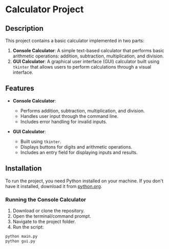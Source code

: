 # Calculator Project

## Description

This project contains a basic calculator implemented in two parts:
1. **Console Calculator**: A simple text-based calculator that performs basic arithmetic operations: addition, subtraction, multiplication, and division.
2. **GUI Calculator**: A graphical user interface (GUI) calculator built using `tkinter` that allows users to perform calculations through a visual interface.

## Features

- **Console Calculator**: 
  - Performs addition, subtraction, multiplication, and division.
  - Handles user input through the command line.
  - Includes error handling for invalid inputs.

- **GUI Calculator**:
  - Built using `tkinter`.
  - Displays buttons for digits and arithmetic operations.
  - Includes an entry field for displaying inputs and results.

## Installation

To run the project, you need Python installed on your machine. If you don't have it installed, download it from [python.org](https://www.python.org/).

### Running the Console Calculator

1. Download or clone the repository.
2. Open the terminal/command prompt.
3. Navigate to the project folder.
4. Run the script:

```bash
python main.py
python gui.py
